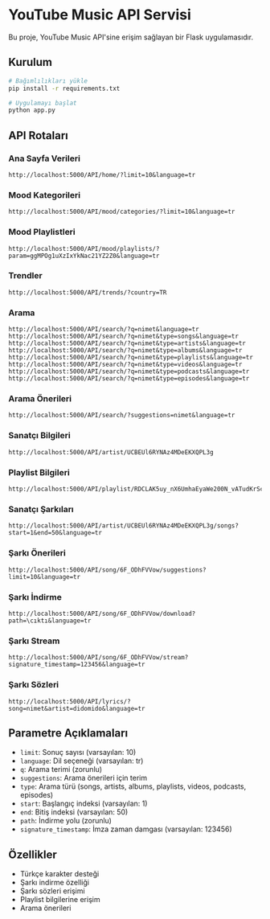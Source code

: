 # YouTube Music API Servisi

Bu proje, YouTube Music API'sine erişim sağlayan bir Flask uygulamasıdır.

## Kurulum

```bash
# Bağımlılıkları yükle
pip install -r requirements.txt

# Uygulamayı başlat
python app.py
```

## API Rotaları

### Ana Sayfa Verileri
```
http://localhost:5000/API/home/?limit=10&language=tr
```

### Mood Kategorileri
```
http://localhost:5000/API/mood/categories/?limit=10&language=tr
```

### Mood Playlistleri
```
http://localhost:5000/API/mood/playlists/?param=ggMPOg1uXzIxYkNac21YZ2Z0&language=tr
```

### Trendler
```
http://localhost:5000/API/trends/?country=TR
```

### Arama
```
http://localhost:5000/API/search/?q=nimet&language=tr
http://localhost:5000/API/search/?q=nimet&type=songs&language=tr
http://localhost:5000/API/search/?q=nimet&type=artists&language=tr
http://localhost:5000/API/search/?q=nimet&type=albums&language=tr
http://localhost:5000/API/search/?q=nimet&type=playlists&language=tr
http://localhost:5000/API/search/?q=nimet&type=videos&language=tr
http://localhost:5000/API/search/?q=nimet&type=podcasts&language=tr
http://localhost:5000/API/search/?q=nimet&type=episodes&language=tr
```

### Arama Önerileri
```
http://localhost:5000/API/search/?suggestions=nimet&language=tr
```

### Sanatçı Bilgileri
```
http://localhost:5000/API/artist/UCBEUl6RYNAz4MDeEKXQPL3g
```

### Playlist Bilgileri
```
http://localhost:5000/API/playlist/RDCLAK5uy_nX6UmhaEyaWe200N_vATudKrScwKqiawI
```

### Sanatçı Şarkıları
```
http://localhost:5000/API/artist/UCBEUl6RYNAz4MDeEKXQPL3g/songs?start=1&end=50&language=tr
```

### Şarkı Önerileri
```
http://localhost:5000/API/song/6F_ODhFVVow/suggestions?limit=10&language=tr
```

### Şarkı İndirme
```
http://localhost:5000/API/song/6F_ODhFVVow/download?path=\cıktı&language=tr
```

### Şarkı Stream
```
http://localhost:5000/API/song/6F_ODhFVVow/stream?signature_timestamp=123456&language=tr
```

### Şarkı Sözleri
```
http://localhost:5000/API/lyrics/?song=nimet&artist=didomido&language=tr
```

## Parametre Açıklamaları

- `limit`: Sonuç sayısı (varsayılan: 10)
- `language`: Dil seçeneği (varsayılan: tr)
- `q`: Arama terimi (zorunlu)
- `suggestions`: Arama önerileri için terim
- `type`: Arama türü (songs, artists, albums, playlists, videos, podcasts, episodes)
- `start`: Başlangıç indeksi (varsayılan: 1)
- `end`: Bitiş indeksi (varsayılan: 50)
- `path`: İndirme yolu (zorunlu)
- `signature_timestamp`: İmza zaman damgası (varsayılan: 123456)

## Özellikler

- Türkçe karakter desteği
- Şarkı indirme özelliği
- Şarkı sözleri erişimi
- Playlist bilgilerine erişim
- Arama önerileri 